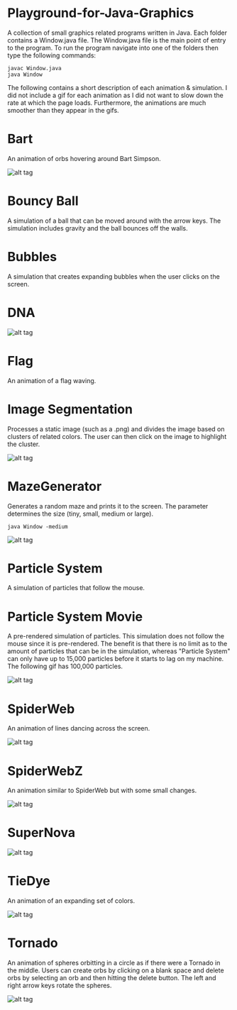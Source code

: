 # Playground-for-Java-Graphics
A collection of small graphics related programs written in Java. Each folder contains a Window.java file. The Window.java file is the main point of entry to the program. To run the program navigate into one of the folders then type the following commands:
```
javac Window.java
java Window
```
The following contains a short description of each animation & simulation. I did not include a gif for each animation as I did not want to slow down the rate at which the page loads. Furthermore, the animations are much smoother than they appear in the gifs.

# Bart
An animation of orbs hovering around Bart Simpson.

![alt tag](gifs/Bart.gif)

# Bouncy Ball
A simulation of a ball that can be moved around with the arrow keys. The simulation includes gravity and the ball bounces off the walls.

# Bubbles
A simulation that creates expanding bubbles when the user clicks on the screen.

# DNA
![alt tag](gifs/DNA.gif)

# Flag
An animation of a flag waving.

# Image Segmentation
Processes a static image (such as a .png) and divides the image based on clusters of related colors. The user can then click on the image to highlight the cluster.

![alt tag](gifs/ImageSegmentation.gif)

# MazeGenerator
Generates a random maze and prints it to the screen. The parameter determines the size (tiny, small, medium or large).
```
java Window -medium
```

![alt tag](gifs/MazeGenerator.png)

# Particle System
A simulation of particles that follow the mouse.

# Particle System Movie
A pre-rendered simulation of particles. This simulation does not follow the mouse since it is pre-rendered. The benefit is that there is no limit as to the amount of particles that can be in the simulation, whereas "Particle System" can only have up to 15,000 particles before it starts to lag on my machine. The following gif has 100,000 particles.

![alt tag](gifs/ParticleSystemMovie.gif)

# SpiderWeb
An animation of lines dancing across the screen.

![alt tag](gifs/SpiderWeb.gif)

# SpiderWebZ
An animation similar to SpiderWeb but with some small changes.

![alt tag](gifs/SpiderWebZ.gif)

# SuperNova
![alt tag](gifs/Supernova.gif)

# TieDye
An animation of an expanding set of colors.

![alt tag](gifs/TieDye.gif)

# Tornado
An animation of spheres orbitting in a circle as if there were a Tornado in the middle. Users can create orbs by clicking on a blank space and delete orbs by selecting an orb and then hitting the delete button. The left and right arrow keys rotate the spheres.

![alt tag](gifs/Tornado.gif)
